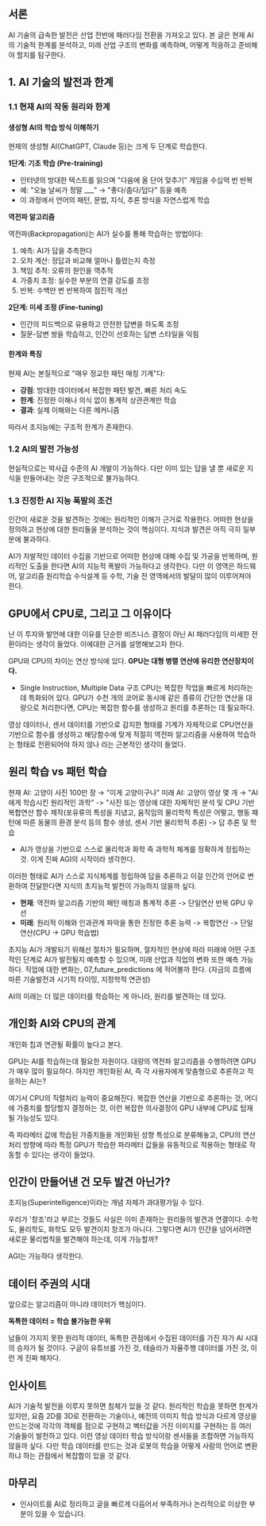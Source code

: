 ## 서론
AI 기술의 급속한 발전은 산업 전반에 패러다임 전환을 가져오고 있다. 본 글은 현재 AI의 기술적 한계를 분석하고, 미래 산업 구조의 변화를 예측하며, 어떻게 적응하고 준비해야 할지를 탐구한다.


## 1. AI 기술의 발전과 한계

### 1.1 현재 AI의 작동 원리와 한계

#### 생성형 AI의 학습 방식 이해하기

현재의 생성형 AI(ChatGPT, Claude 등)는 크게 두 단계로 학습한다.

**1단계: 기초 학습 (Pre-training)**

- 인터넷의 방대한 텍스트를 읽으며 "다음에 올 단어 맞추기" 게임을 수십억 번 반복
- 예: "오늘 날씨가 정말 ___" → "좋다/춥다/덥다" 등을 예측
- 이 과정에서 언어의 패턴, 문법, 지식, 추론 방식을 자연스럽게 학습


**역전파 알고리즘**

역전파(Backpropagation)는 AI가 실수를 통해 학습하는 방법이다:

1. 예측: AI가 답을 추측한다
2. 오차 계산: 정답과 비교해 얼마나 틀렸는지 측정
3. 책임 추적: 오류의 원인을 역추적
4. 가중치 조정: 실수한 부분의 연결 강도를 조정
5. 반복: 수백만 번 반복하여 점진적 개선

**2단계: 미세 조정 (Fine-tuning)**

- 인간의 피드백으로 유용하고 안전한 답변을 하도록 조정
- 질문-답변 쌍을 학습하고, 인간이 선호하는 답변 스타일을 익힘

#### 한계와 특징

현재 AI는 본질적으로 "매우 정교한 패턴 매칭 기계"다:

- **강점**: 방대한 데이터에서 복잡한 패턴 발견, 빠른 처리 속도
- **한계**: 진정한 이해나 의식 없이 통계적 상관관계만 학습
- **결과**: 실제 이해와는 다른 메커니즘

따라서 초지능에는 구조적 한계가 존재한다.


### 1.2 AI의 발전 가능성

현실적으로는 박사급 수준의 AI 개발이 가능하다. 다만 이미 있는 답을 낼 뿐 새로운 지식을 만들어내는 것은 구조적으로 불가능하다.

### 1.3 진정한 AI 지능 폭발의 조건

인간이 새로운 것을 발견하는 것에는 원리적인 이해가 근거로 작용한다. 어떠한 현상을 정의하고 현상에 대한 원리들을 분석하는 것이 핵심이다. 지식과 발견은 아직 극히 일부분에 불과하다.

AI가 자발적인 데이터 수집을 기반으로 어떠한 현상에 대해 수집 및 가공을 반복하며, 원리적인 도출을 한다면 AI의 지능적 폭발이 가능하다고 생각한다. 다만 이 영역은 하드웨어, 알고리즘 원리학습 수식설계 등 수학, 기술 전 영역에서의 발달이 많이 이루어져야 한다.

## GPU에서 CPU로, 그리고 그 이유이다
난 이 투자와 발언에 대한 이유를 단순한 비즈니스 결정이 아닌 AI 패러다임의 미세한 전환이라는 생각이 들었다. 이에대한 근거를 설명해보고자 한다.

GPU와 CPU의 차이는 연산 방식에 있다.
**GPU는 대형 병렬 연산에 유리한 연산장치이다.**
- Single Instruction, Multiple Data 구조
CPU는 복잡한 작업을 빠르게 처리하는데 특화되어 있다. GPU가 수천 개의 코어로 동시에 같은 종류의 간단한 연산을 대량으로 처리한다면, CPU는 복잡한 함수를 생성하고 원리를 추론하는 데 필요하다.

영상 데이터나, 센서 데이터를 기반으로 감지한 형태를 기계가 자체적으로 CPU연산을 기반으로 함수를 생성하고 해당함수에 맞게 적절히 역전파 알고리즘을 사용하여 학습하는 형태로 전환되어야 하지 않나 라는 근본적인 생각이 들었다.

## 원리 학습 vs 패턴 학습
현재 AI: 고양이 사진 100만 장 → "이게 고양이구나"
미래 AI: 고양이 영상 몇 개 → "AI 에게 학습시킨 원리적인 과학" -> "사진 또는 영상에 대한 자체적인 분석 및 CPU 기반 복합연산 함수 제작(포유류의 특성을 지녔고, 움직임의 물리학적 특성은 어떻고, 행동 패턴에 따른 동물의 환경 분석 등의 함수 생성, 센서 기반 물리학적 추론) -> 답 추론 및 학습
- AI가 영상을 기반으로 스스로 물리학과 화학 즉 과학적 체계를 정확하게 정립하는 것. 이게 진짜 AGI의 시작이라 생각한다.

이러한 형태로 AI가 스스로 지식체계를 정립하여 답을 추론하고 이걸 인간의 언어로 변환하여 전달한다면 지식의 초지능적 발전이 가능하지 않을까 싶다.

- **현재**: 역전파 알고리즘 기반의 패턴 매칭과 통계적 추론 -> 단일연산 반복 GPU 우선
- **미래**: 원리적 이해와 인과관계 파악을 통한 진정한 추론 능력 -> 복합연산 -> 단일연산(CPU -> GPU 학습법)

초지능 AI가 개발되기 위해선 절차가 필요하며, 절차적인 현상에 따라 미래에 어떤 구조적인 단계로 AI가 발전될지 예측할 수 있으며, 미래 산업과 직업의 변화 또한 예측 가능하다.
직업에 대한 변화는, 07_future_predictions 에 적어볼까 한다.
(자금의 흐름에 따른 기술발전과 시기적 타이밍, 지정학적 연관성)

AI의 미래는 더 많은 데이터를 학습하는 게 아니라, 원리를 발견하는 데 있다.

## 개인화 AI와 CPU의 관계

개인화 칩과 연관될 확률이 높다고 본다.

GPU는 AI를 학습하는데 필요한 자원이다. 대량의 역전파 알고리즘을 수행하려면 GPU가 매우 많이 필요하다. 하지만 개인화된 AI, 즉 각 사용자에게 맞춤형으로 추론하고 적응하는 AI는?

여기서 CPU의 직렬처리 능력이 중요해진다. 복잡한 연산을 기반으로 추론하는 것, 어디에 가중치를 할당할지 결정하는 것, 이런 복잡한 의사결정이 GPU 내부에 CPU로 탑재될 가능성도 있다.

즉 파라메터 값에 학습된 가중치들을 개인화된 성향 특성으로 분류해놓고, CPU의 연산처리 방향에 따라 특정 GPU가 학습한 파라메터 값들을 유동적으로 적용하는 형태로 작동할 수 있다는 생각이 들었다.


## 인간이 만들어낸 건 모두 발견 아닌가?

초지능(Superintelligence)이라는 개념 자체가 과대평가일 수 있다.

우리가 '창조'라고 부르는 것들도 사실은 이미 존재하는 원리들의 발견과 연결이다. 수학도, 물리학도, 화학도 모두 발견이지 창조가 아니다. 그렇다면 AI가 인간을 넘어서려면 새로운 물리법칙을 발견해야 하는데, 이게 가능할까?

AGI는 가능하다 생각한다.

## 데이터 주권의 시대

앞으로는 알고리즘이 아니라 데이터가 핵심이다.  

**독특한 데이터 = 학습 불가능한 우위**

남들이 가지지 못한 원리적 데이터, 독특한 관점에서 수집된 데이터를 가진 자가 AI 시대의 승자가 될 것이다. 구글이 유튜브를 가진 것, 테슬라가 자율주행 데이터를 가진 것, 이런 게 진짜 해자다.

## 인사이트

AI가 기술적 발전을 이루지 못하면 침체가 있을 것 같다. 
원리적인 학습을 못하면 한계가 있지만, 요즘 2D를 3D로 전환하는 기술이나, 예전의 이미지 학습 방식과 다르게 영상을 만드는것에 각각의 객체를 점으로 구현하고 벡터값을 가진 이미지를 구현하는 등 여러 기술들이 발전하고 있다. 
이런 영상 데이터 학습 방식이랑 센서들을 조합하면 가능하지 않을까 싶다. 다만 학습 데이터를 만드는 것과 로봇의 학습을 어떻게 사람의 언어로 변환하냐 하는 관점에서 복잡함이 있을 것 같다.

## 마무리

- 인사이트를 AI로 정리하고 글을 빠르게 다듬어서 부족하거나 논리적으로 이상한 부분이 있을 수 있습니다.
